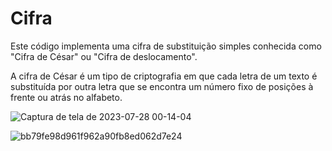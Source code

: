 # Cifra
Este código implementa uma cifra de substituição simples conhecida como "Cifra de César" ou "Cifra de deslocamento".

A cifra de César é um tipo de criptografia em que cada letra de um texto é substituída por outra letra que se encontra um número fixo de posições à frente ou atrás no alfabeto.

![Captura de tela de 2023-07-28 00-14-04](https://github.com/nojirilucas/Cifra/assets/103136574/aab405ba-57d7-4d74-b7cb-6b19633db3e6)

![bb79fe98d961f962a90fb8ed062d7e24](https://github.com/nojirilucas/Cifra/assets/103136574/8f1f7af8-b1e3-4e27-aa9e-5d51f1543c8b)
